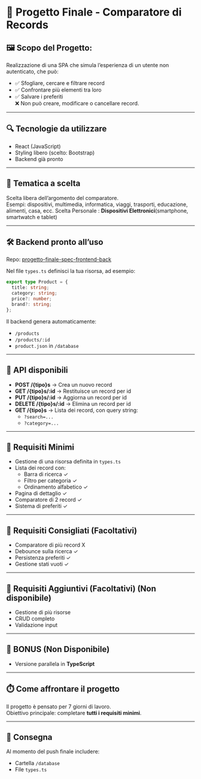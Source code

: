 # 📀 Progetto Finale - Comparatore di Records

## 🖼️ Scopo del Progetto:
Realizzazione di una SPA che simula l’esperienza di un utente non autenticato, che può:
- ✅ Sfogliare, cercare e filtrare record
- ✅ Confrontare più elementi tra loro
- ✅ Salvare i preferiti  
❌ Non può creare, modificare o cancellare record.

---

## 🔍 Tecnologie da utilizzare
- React (JavaScript)
- Styling libero (scelto: Bootstrap)
- Backend già pronto

---

## 🎨 Tematica a scelta
Scelta libera dell’argomento del comparatore.  
Esempi: dispositivi, multimedia, informatica, viaggi, trasporti, educazione, alimenti, casa, ecc.
Scelta Personale : **Dispositivi Elettronici**(smartphone, smartwatch e tablet)

---

## 🛠️ Backend pronto all’uso
Repo: [progetto-finale-spec-frontend-back](https://github.com/boolean-it/progetto-finale-spec-frontend-back)  

Nel file `types.ts` definisci la tua risorsa, ad esempio:
```ts
export type Product = {
  title: string;
  category: string;
  price?: number;
  brand?: string;
};
```

Il backend genera automaticamente:
- `/products`
- `/products/:id`
- `product.json` in `/database`

---

## 🔧 API disponibili
- **POST /{tipo}s** → Crea un nuovo record  
- **GET /{tipo}s/:id** → Restituisce un record per id  
- **PUT /{tipo}s/:id** → Aggiorna un record per id  
- **DELETE /{tipo}s/:id** → Elimina un record per id  
- **GET /{tipo}s** → Lista dei record, con query string:
  - `?search=...`
  - `?category=...`

---

## 🥉 Requisiti Minimi 
- Gestione di una risorsa definita in `types.ts`
- Lista dei record con:
  - Barra di ricerca ✓
  - Filtro per categoria ✓
  - Ordinamento alfabetico ✓
- Pagina di dettaglio ✓
- Comparatore di 2 record ✓
- Sistema di preferiti ✓

---

## 🥈 Requisiti Consigliati (Facoltativi)
- Comparatore di più record X
- Debounce sulla ricerca ✓
- Persistenza preferiti ✓
- Gestione stati vuoti ✓

---

## 🥇 Requisiti Aggiuntivi (Facoltativi) (Non disponibile)
- Gestione di più risorse
- CRUD completo
- Validazione input

---

## 🎯 BONUS (Non Disponibile)
- Versione parallela in **TypeScript**

---

## ⏱️ Come affrontare il progetto
Il progetto è pensato per 7 giorni di lavoro.  
Obiettivo principale: completare **tutti i requisiti minimi**.

---

## 📌 Consegna
Al momento del push finale includere:
- Cartella `/database`
- File `types.ts`  

